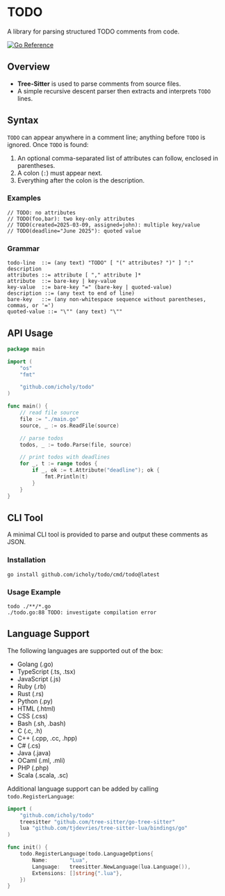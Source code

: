 # TODO

A library for parsing structured TODO comments from code.

[![Go Reference](https://pkg.go.dev/badge/github.com/icholy/todo.svg)](https://pkg.go.dev/github.com/icholy/todo)

## Overview

- **Tree-Sitter** is used to parse comments from source files.
- A simple recursive descent parser then extracts and interprets `TODO` lines.

## Syntax

`TODO` can appear anywhere in a comment line; anything before `TODO` is ignored. Once `TODO` is found:

1. An optional comma-separated list of attributes can follow, enclosed in parentheses.
2. A colon (`:`) must appear next.
3. Everything after the colon is the description.

### Examples

```
// TODO: no attributes
// TODO(foo,bar): two key-only attributes
// TODO(created=2025-03-09, assigned=john): multiple key/value
// TODO(deadline="June 2025"): quoted value 
```

### Grammar

```
todo-line  ::= (any text) "TODO" [ "(" attributes? ")" ] ":" description
attributes ::= attribute [ "," attribute ]*
attribute  ::= bare-key | key-value
key-value  ::= bare-key "=" (bare-key | quoted-value)
description ::= (any text to end of line)
bare-key   ::= (any non-whitespace sequence without parentheses, commas, or '=')
quoted-value ::= "\"" (any text) "\""
```

## API Usage

``` go
package main

import (
	"os"
	"fmt"

	"github.com/icholy/todo"
)

func main() {
	// read file source
	file := "./main.go"
	source, _ := os.ReadFile(source)

	// parse todos
	todos, _ := todo.Parse(file, source)

	// print todos with deadlines
	for _, t := range todos {
		if _, ok := t.Attribute("deadline"); ok {
			fmt.Println(t)
		}
	}
}
```

## CLI Tool

A minimal CLI tool is provided to parse and output these comments as JSON.

### Installation

```
go install github.com/icholy/todo/cmd/todo@latest
```

### Usage Example

```
todo ./**/*.go
./todo.go:88 TODO: investigate compilation error
```

## Language Support

The following languages are supported out of the box:

- Golang (.go)
- TypeScript (.ts, .tsx)
- JavaScript (.js)
- Ruby (.rb)
- Rust (.rs)
- Python (.py)
- HTML (.html)
- CSS (.css)
- Bash (.sh, .bash)
- C (.c, .h)
- C++ (.cpp, .cc, .hpp)
- C# (.cs)
- Java (.java)
- OCaml (.ml, .mli)
- PHP (.php)
- Scala (.scala, .sc)

Additional language support can be added by calling `todo.RegisterLanguage`:

```go
import (
    "github.com/icholy/todo"
    treesitter "github.com/tree-sitter/go-tree-sitter"
    lua "github.com/tjdevries/tree-sitter-lua/bindings/go"
)

func init() {
    todo.RegisterLanguage(todo.LanguageOptions{
        Name:       "Lua",
        Language:   treesitter.NewLanguage(lua.Language()),
        Extensions: []string{".lua"},
    })
}
```

